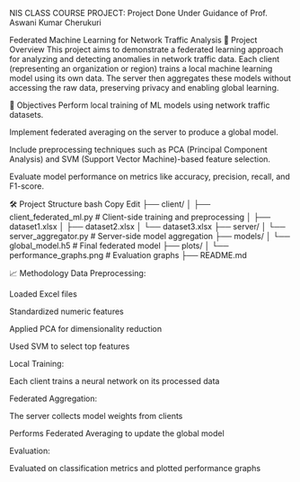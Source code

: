 NIS CLASS COURSE PROJECT:
Project Done Under Guidance of Prof. Aswani Kumar Cherukuri

Federated Machine Learning for Network Traffic Analysis
🧠 Project Overview
This project aims to demonstrate a federated learning approach for analyzing and detecting anomalies in network traffic data. Each client (representing an organization or region) trains a local machine learning model using its own data. The server then aggregates these models without accessing the raw data, preserving privacy and enabling global learning.

📌 Objectives
Perform local training of ML models using network traffic datasets.

Implement federated averaging on the server to produce a global model.

Include preprocessing techniques such as PCA (Principal Component Analysis) and SVM (Support Vector Machine)-based feature selection.

Evaluate model performance on metrics like accuracy, precision, recall, and F1-score.



🛠️ Project Structure
bash
Copy
Edit
├── client/
│   ├── client_federated_ml.py       # Client-side training and preprocessing
│   ├── dataset1.xlsx
│   ├── dataset2.xlsx
│   └── dataset3.xlsx
├── server/
│   └── server_aggregator.py         # Server-side model aggregation
├── models/
│   └── global_model.h5              # Final federated model
├── plots/
│   └── performance_graphs.png       # Evaluation graphs
├── README.md

📈 Methodology
Data Preprocessing:

Loaded Excel files

Standardized numeric features

Applied PCA for dimensionality reduction

Used SVM to select top features

Local Training:

Each client trains a neural network on its processed data

Federated Aggregation:

The server collects model weights from clients

Performs Federated Averaging to update the global model

Evaluation:

Evaluated on classification metrics and plotted performance graphs

